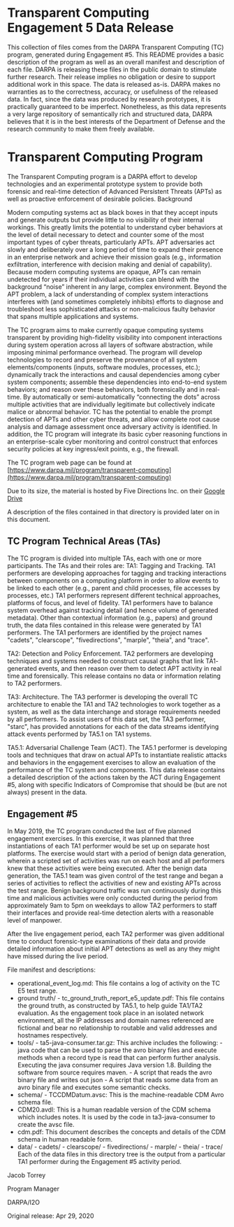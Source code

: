 # Transparent Computing Engagement 5 Data Release

This collection of files comes from the DARPA Transparent Computing (TC) program, generated during Engagement #5. This README provides a
basic description of the program as well as an overall manifest and description of each file.
DARPA is releasing these files in the public domain to stimulate further research. Their release implies no obligation or desire to support additional
work in this space. The data is released as-is. DARPA makes no warranties as to the correctness, accuracy, or usefulness of the released data. In
fact, since the data was produced by research prototypes, it is practically guaranteed to be imperfect. Nonetheless, as this data represents a very
large repository of semantically rich and structured data, DARPA believes that it is in the best interests of the Department of Defense and the
research community to make them freely available.

# Transparent Computing Program

The Transparent Computing program is a DARPA effort to develop technologies and an experimental prototype system to provide both forensic
and real-time detection of Advanced Persistent Threats (APTs) as well as proactive enforcement of desirable policies.
Background

Modern computing systems act as black boxes in that they accept inputs and generate outputs but provide little to no visibility of their internal
workings. This greatly limits the potential to understand cyber behaviors at the level of detail necessary to detect and counter some of the most
important types of cyber threats, particularly APTs. APT adversaries act slowly and deliberately over a long period of time to expand their presence
in an enterprise network and achieve their mission goals (e.g., information exfiltration, interference with decision making and denial of capability).
Because modern computing systems are opaque, APTs can remain undetected for years if their individual activities can blend with the background
“noise” inherent in any large, complex environment. Beyond the APT problem, a lack of understanding of complex system interactions interferes
with (and sometimes completely inhibits) efforts to diagnose and troubleshoot less sophisticated attacks or non-malicious faulty behavior that
spans multiple applications and systems.

The TC program aims to make currently opaque computing systems transparent by providing high-fidelity visibility into component interactions
during system operation across all layers of software abstraction, while imposing minimal performance overhead. The program will develop
technologies to record and preserve the provenance of all system elements/components (inputs, software modules, processes, etc.); dynamically
track the interactions and causal dependencies among cyber system components; assemble these dependencies into end-to-end system
behaviors; and reason over these behaviors, both forensically and in real-time. By automatically or semi-automatically “connecting the dots” across
multiple activities that are individually legitimate but collectively indicate malice or abnormal behavior. TC has the potential to enable the prompt
detection of APTs and other cyber threats, and allow complete root cause analysis and damage assessment once adversary activity is identified. In
addition, the TC program will integrate its basic cyber reasoning functions in an enterprise-scale cyber monitoring and control construct that
enforces security policies at key ingress/exit points, e.g., the firewall.

The TC program web page can be found at [https://www.darpa.mil/program/transparent-computing](https://www.darpa.mil/program/transparent-computing)

Due to its size, the material is hosted by Five Directions Inc. on their [Google Drive](https://https://drive.google.com/drive/folders/1okt4AYElyBohW4XiOBqmsvjwXsnUjLVf) 

A description of the files contained in that directory is provided later on in this document.

## TC Program Technical Areas (TAs)

The TC program is divided into multiple TAs, each with one or more participants. The TAs and their roles are:
TA1: Tagging and Tracking. TA1 performers are developing approaches for tagging and tracking interactions between components on a
computing platform in order to allow events to be linked to each other (e.g., parent and child processes, file accesses by processes, etc.) TA1
performers represent different technical approaches, platforms of focus, and level of fidelity. TA1 performers have to balance system overhead
against tracking detail (and hence volume of generated metadata). Other than contextual information (e.g., papers) and ground truth, the data files
contained in this release were generated by TA1 performers. The TA1 performers are identified by the project names "cadets", "clearscope",
"fivedirections", "marple", "theia", and "trace".

TA2: Detection and Policy Enforcement. TA2 performers are developing techniques and systems needed to construct causal graphs that link TA1-
generated events, and then reason over them to detect APT activity in real time and forensically. This release contains no data or information
relating to TA2 performers.

TA3: Architecture. The TA3 performer is developing the overall TC architecture to enable the TA1 and TA2 technologies to work together as a
system, as well as the data interchange and storage requirements needed by all performers. To assist users of this data set, the TA3 performer,
"starc", has provided annotations for each of the data streams identifying attack events performed by TA5.1 on TA1 systems.

TA5.1: Adversarial Challenge Team (ACT). The TA5.1 performer is developing tools and techniques that draw on actual APTs to instantiate
realistic attacks and behaviors in the engagement exercises to allow an evaluation of the performance of the TC system and components. This
data release contains a detailed description of the actions taken by the ACT during Engagement #5, along with specific Indicators of Compromise
that should be (but are not always) present in the data.

## Engagement #5

In May 2019, the TC program conducted the last of five planned engagement exercises. In this exercise, it was planned that three instantiations of
each TA1 performer would be set up on separate host platforms. The exercise would start with a period of benign data generation, wherein a
scripted set of activities was run on each host and all performers knew that these activities were being executed. After the benign data generation,
the TA5.1 team was given control of the test range and began a series of activities to reflect the activities of new and existing APTs across the test
range. Benign background traffic was run continuously during this time and malicious activities were only conducted during the period from
approximately 9am to 5pm on weekdays to allow TA2 performers to staff their interfaces and provide real-time detection alerts with a reasonable
level of manpower.

After the live engagement period, each TA2 performer was given additional time to conduct forensic-type examinations of their data and provide
detailed information about initial APT detections as well as any they might have missed during the live period.

File manifest and descriptions:
* operational_event_log.md: This file contains a log of activity on the TC E5 test range.
* ground truth/ - tc_ground_truth_report_e5_update.pdf: This file contains the ground truth, as constructed by TA5.1, to help guide TA1/TA2
evaluation. As the engagement took place in an isolated network environment, all the IP addresses and domain names referenced are fictional and
bear no relationship to routable and valid addresses and hostnames respectively.
* tools/ - ta5-java-consumer.tar.gz: This archive includes the following: - java code that can be used to parse the avro binary files and execute
methods when a record type is read that can perform further analysis. Executing the java consumer requires Java version 1.8. Building the
software from source requires maven. - A script that reads the avro binary file and writes out json - A script that reads some data from an avro
binary file and executes some semantic checks.
* schema/ - TCCDMDatum.avsc: This is the machine-readable CDM Avro schema file.
* CDM20.avdl: This is a human readable version of the CDM schema which includes notes. It is used by the code in ta3-java-consumer to
create the avsc file.
* cdm.pdf: This document describes the concepts and details of the CDM schema in human readable form.
* data/ - cadets/ - clearscope/ - fivedirections/ - marple/ - theia/ - trace/
Each of the data files in this directory tree is the output from a particular TA1 performer during the Engagement #5 activity period.


Jacob Torrey

Program Manager

DARPA/I2O


Original release: Apr 29, 2020
